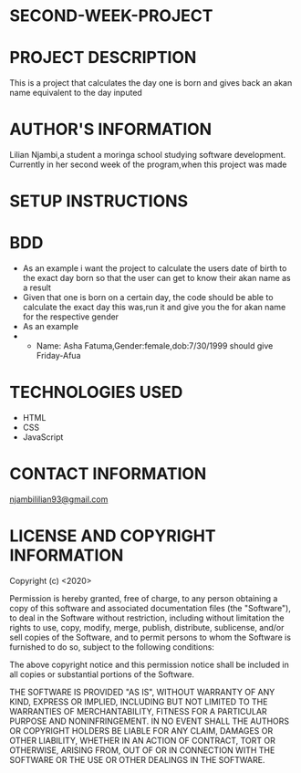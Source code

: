 # SECOND-WEEK-PROJECT
# PROJECT DESCRIPTION
This is a project that calculates the day one is born and gives back an akan name equivalent to the day inputed
# AUTHOR'S INFORMATION
Lilian Njambi,a student a moringa school studying software development. Currently in her second week of the program,when this project was made 
# SETUP INSTRUCTIONS
# BDD
 * As an example i want the project to calculate the users date of birth to the exact day born so that the user can get to know their akan name as a result 
 * Given that one is born on a certain day, the code should be able to calculate the exact day this was,run it and give you the for akan name for the respective gender
 * As an example
 * * Name: Asha Fatuma,Gender:female,dob:7/30/1999 should give Friday-Afua
# TECHNOLOGIES USED 
* HTML 
* CSS
* JavaScript
# CONTACT INFORMATION
njambililian93@gmail.com
# LICENSE AND COPYRIGHT INFORMATION
Copyright (c) <2020> 
<LILIAN NJAMBI>

Permission is hereby granted, free of charge, to any person obtaining a copy
of this software and associated documentation files (the "Software"), to deal
in the Software without restriction, including without limitation the rights
to use, copy, modify, merge, publish, distribute, sublicense, and/or sell
copies of the Software, and to permit persons to whom the Software is
furnished to do so, subject to the following conditions:

The above copyright notice and this permission notice shall be included in all
copies or substantial portions of the Software.

THE SOFTWARE IS PROVIDED "AS IS", WITHOUT WARRANTY OF ANY KIND, EXPRESS OR
IMPLIED, INCLUDING BUT NOT LIMITED TO THE WARRANTIES OF MERCHANTABILITY,
FITNESS FOR A PARTICULAR PURPOSE AND NONINFRINGEMENT. IN NO EVENT SHALL THE
AUTHORS OR COPYRIGHT HOLDERS BE LIABLE FOR ANY CLAIM, DAMAGES OR OTHER
LIABILITY, WHETHER IN AN ACTION OF CONTRACT, TORT OR OTHERWISE, ARISING FROM,
OUT OF OR IN CONNECTION WITH THE SOFTWARE OR THE USE OR OTHER DEALINGS IN THE
SOFTWARE.




